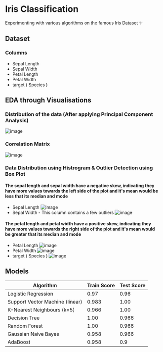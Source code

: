 # Iris Classification
Experimenting with various algorithms on the famous Iris Dataset ✨

## Dataset
### Columns
* Sepal Length
* Sepal Width
* Petal Length
* Petal Width
* target ( Species )

## EDA through Visualisations

### Distribution of the data (After applying Principal Component Analysis)
![image](https://github.com/abdulhakkeempa/iris-classification/assets/92361680/80c1cf6d-67cf-4458-b221-f5927bc12816)


### Correlation Matrix
![image](https://github.com/abdulhakkeempa/iris-classification/assets/92361680/e9f8f13e-dfc0-4f20-a51a-aba8e03d445a)

### Data Distribution using Histrogram & Outlier Detection using Box Plot
#### The sepal length and sepal width have a negative skew, indicating they have more values towards the left side of the plot and it's mean would be less that its median and mode

* Sepal Length
  ![image](https://github.com/abdulhakkeempa/iris-classification/assets/92361680/b1d3df67-6f2a-4a9e-8646-0fbc7b44da90)
* Sepal Width - This column contains a few outliers
  ![image](https://github.com/abdulhakkeempa/iris-classification/assets/92361680/d0513746-2387-4546-be60-78b44c473cfc)
#### The petal length and petal width have a positive skew, indicating they have more values towards the right side of the plot and it's mean would be greater that its median and mode
* Petal Length
![image](https://github.com/abdulhakkeempa/iris-classification/assets/92361680/f523cc0d-e878-44fa-a692-7c4aad332233)
* Petal Width
  ![image](https://github.com/abdulhakkeempa/iris-classification/assets/92361680/ed7c16de-cfcb-420b-bd3c-f504a5f39a71)
* target ( Species )
  ![image](https://github.com/abdulhakkeempa/iris-classification/assets/92361680/972a8c40-3a90-4cae-889d-154126fe9f87)

## Models
| Algorithm  | Train Score | Test Score |
| ------------- | ------------- | ------------- |
| Logistic Regression  | 0.97  | 0.96 |
| Support Vector Machine (linear)  | 0.983  | 1.00 |
| K-Nearest Neighbours (k=5)  | 0.966  | 1.00 |
| Decision Tree  | 1.00  | 0.966 |
| Random Forest  | 1.00  | 0.966 |
| Gaussian Naive Bayes  | 0.958  | 0.966 |
| AdaBoost  | 0.958  | 0.9 |
